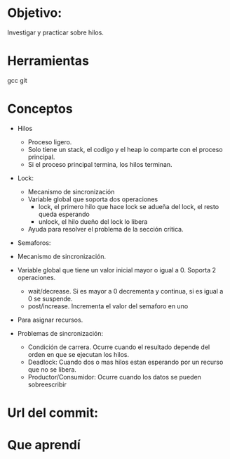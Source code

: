 # Objetivo:
Investigar y practicar sobre hilos.

# Herramientas
gcc
git

# Conceptos
+ Hilos
  + Proceso ligero.
  + Solo tiene un stack, el codigo y el heap lo comparte con el proceso principal.
  + Si el proceso principal termina, los hilos terminan.
  
+ Lock:
  + Mecanismo de sincronización
  + Variable global que soporta dos operaciones
    + lock, el primero hilo que hace lock se adueña del lock, el resto queda esperando
    + unlock, el hilo dueño del lock lo libera
  + Ayuda para resolver el problema de la sección crítica.
  
 + Semaforos:
  + Mecanismo de sincronización.
  + Variable global que tiene un valor inicial mayor o igual a 0. Soporta 2 operaciones.
    + wait/decrease. Si es mayor a 0 decrementa y continua, si es igual a 0 se suspende.
    + post/increase. Incrementa el valor del semaforo en uno
  + Para asignar recursos.
+ Problemas de sincronización:
  + Condición de carrera. Ocurre cuando el resultado depende del orden en que se ejecutan los hilos.
  + Deadlock: Cuando dos o mas hilos estan esperando por un recurso que no se libera.
  + Productor/Consumidor: Ocurre cuando los datos se pueden sobreescribir

# Url del commit:

# Que aprendí
